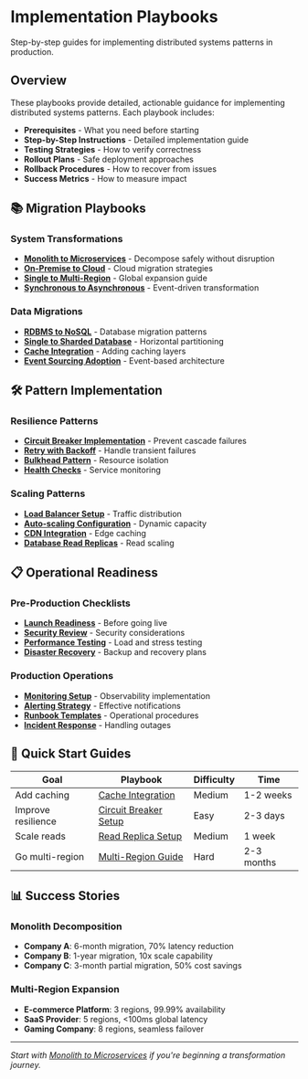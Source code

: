 # Implementation Playbooks

Step-by-step guides for implementing distributed systems patterns in production.

## Overview

These playbooks provide detailed, actionable guidance for implementing distributed systems patterns. Each playbook includes:

- **Prerequisites** - What you need before starting
- **Step-by-Step Instructions** - Detailed implementation guide
- **Testing Strategies** - How to verify correctness
- **Rollout Plans** - Safe deployment approaches
- **Rollback Procedures** - How to recover from issues
- **Success Metrics** - How to measure impact

## 📚 Migration Playbooks

### System Transformations
- **[Monolith to Microservices](/monolith-to-microservices)** - Decompose safely without disruption
- **[On-Premise to Cloud](on-premise-to-cloud/)** - Cloud migration strategies
- **[Single to Multi-Region](single-to-multi-region/)** - Global expansion guide
- **[Synchronous to Asynchronous](sync-to-async/)** - Event-driven transformation

### Data Migrations
- **[RDBMS to NoSQL](rdbms-to-nosql/)** - Database migration patterns
- **[Single to Sharded Database](database-sharding/)** - Horizontal partitioning
- **[Cache Integration](cache-integration/)** - Adding caching layers
- **[Event Sourcing Adoption](event-sourcing-adoption/)** - Event-based architecture

## 🛠️ Pattern Implementation

### Resilience Patterns
- **[Circuit Breaker Implementation](circuit-breaker-setup/)** - Prevent cascade failures
- **[Retry with Backoff](retry-implementation/)** - Handle transient failures
- **[Bulkhead Pattern](bulkhead-setup/)** - Resource isolation
- **[Health Checks](health-check-implementation/)** - Service monitoring

### Scaling Patterns
- **[Load Balancer Setup](load-balancer-setup/)** - Traffic distribution
- **[Auto-scaling Configuration](auto-scaling-setup/)** - Dynamic capacity
- **[CDN Integration](cdn-integration/)** - Edge caching
- **[Database Read Replicas](read-replica-setup/)** - Read scaling

## 📋 Operational Readiness

### Pre-Production Checklists
- **[Launch Readiness](launch-readiness/)** - Before going live
- **[Security Review](security-checklist/)** - Security considerations
- **[Performance Testing](/performance-testing)** - Load and stress testing
- **[Disaster Recovery](disaster-recovery/)** - Backup and recovery plans

### Production Operations
- **[Monitoring Setup](monitoring-setup/)** - Observability implementation
- **[Alerting Strategy](alerting-strategy/)** - Effective notifications
- **[Runbook Templates](runbook-templates/)** - Operational procedures
- **[Incident Response](/incident-response)** - Handling outages

## 🎯 Quick Start Guides

| Goal | Playbook | Difficulty | Time |
|------|----------|------------|------|
| Add caching | [Cache Integration](cache-integration/) | Medium | 1-2 weeks |
| Improve resilience | [Circuit Breaker Setup](circuit-breaker-setup/) | Easy | 2-3 days |
| Scale reads | [Read Replica Setup](read-replica-setup/) | Medium | 1 week |
| Go multi-region | [Multi-Region Guide](single-to-multi-region/) | Hard | 2-3 months |

## 📊 Success Stories

### Monolith Decomposition
- **Company A**: 6-month migration, 70% latency reduction
- **Company B**: 1-year migration, 10x scale capability
- **Company C**: 3-month partial migration, 50% cost savings

### Multi-Region Expansion
- **E-commerce Platform**: 3 regions, 99.99% availability
- **SaaS Provider**: 5 regions, <100ms global latency
- **Gaming Company**: 8 regions, seamless failover

---

*Start with [Monolith to Microservices](/monolith-to-microservices) if you're beginning a transformation journey.*